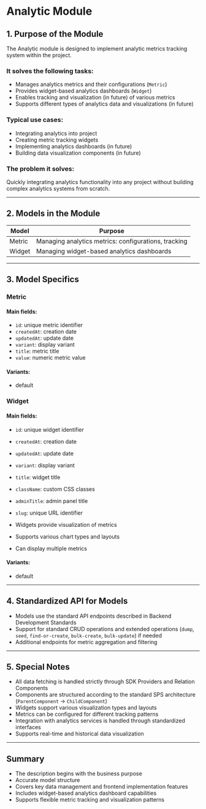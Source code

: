 # Analytic Module

## 1. Purpose of the Module

The Analytic module is designed to implement analytic metrics tracking system within the project.

### It solves the following tasks:

- Manages analytics metrics and their configurations (`Metric`)
- Provides widget-based analytics dashboards (`Widget`)
- Enables tracking and visualization (in future) of various metrics
- Supports different types of analytics data and visualizations (in future)

### Typical use cases:

- Integrating analytics into project
- Creating metric tracking widgets
- Implementing analytics dashboards (in future)
- Building data visualization components (in future)

### The problem it solves:

Quickly integrating analytics functionality into any project without building complex analytics systems from scratch.

---

## 2. Models in the Module

| Model  | Purpose                                              |
| ------ | ---------------------------------------------------- |
| Metric | Managing analytics metrics: configurations, tracking |
| Widget | Managing widget-based analytics dashboards           |

---

## 3. Model Specifics

### Metric

#### Main fields:

- `id`: unique metric identifier
- `createdAt`: creation date
- `updatedAt`: update date
- `variant`: display variant
- `title`: metric title
- `value`: numeric metric value

#### Variants:

- default

### Widget

#### Main fields:

- `id`: unique widget identifier
- `createdAt`: creation date
- `updatedAt`: update date
- `variant`: display variant
- `title`: widget title
- `className`: custom CSS classes
- `adminTitle`: admin panel title
- `slug`: unique URL identifier

- Widgets provide visualization of metrics
- Supports various chart types and layouts
- Can display multiple metrics

#### Variants:

- default

---

## 4. Standardized API for Models

- Models use the standard API endpoints described in Backend Development Standards
- Support for standard CRUD operations and extended operations (`dump`, `seed`, `find-or-create`, `bulk-create`, `bulk-update`) if needed
- Additional endpoints for metric aggregation and filtering

---

## 5. Special Notes

- All data fetching is handled strictly through SDK Providers and Relation Components
- Components are structured according to the standard SPS architecture (`ParentComponent` → `ChildComponent`)
- Widgets support various visualization types and layouts
- Metrics can be configured for different tracking patterns
- Integration with analytics services is handled through standardized interfaces
- Supports real-time and historical data visualization

---

## Summary

- The description begins with the business purpose
- Accurate model structure
- Covers key data management and frontend implementation features
- Includes widget-based analytics dashboard capabilities
- Supports flexible metric tracking and visualization patterns
